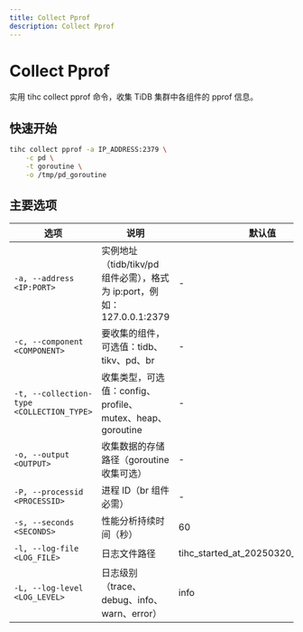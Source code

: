 ```yaml
---
title: Collect Pprof
description: Collect Pprof
---
```


# Collect Pprof

实用 tihc collect pprof 命令，收集 TiDB 集群中各组件的 pprof 信息。

## 快速开始

```bash
tihc collect pprof -a IP_ADDRESS:2379 \
    -c pd \
    -t goroutine \
    -o /tmp/pd_goroutine
```


## 主要选项

| 选项 | 说明 | 默认值 |
|------|------|--------|
| `-a, --address <IP:PORT>` | 实例地址（tidb/tikv/pd 组件必需），格式为 ip:port，例如：127.0.0.1:2379 | - |
| `-c, --component <COMPONENT>` | 要收集的组件，可选值：tidb、tikv、pd、br | - |
| `-t, --collection-type <COLLECTION_TYPE>` | 收集类型，可选值：config、profile、mutex、heap、goroutine | - |
| `-o, --output <OUTPUT>` | 收集数据的存储路径（goroutine 收集可选） | - |
| `-P, --processid <PROCESSID>` | 进程 ID（br 组件必需） | - |
| `-s, --seconds <SECONDS>` | 性能分析持续时间（秒） | 60 |
| `-l, --log-file <LOG_FILE>` | 日志文件路径 | tihc_started_at_20250320_143949.log |
| `-L, --log-level <LOG_LEVEL>` | 日志级别（trace、debug、info、warn、error） | info |
